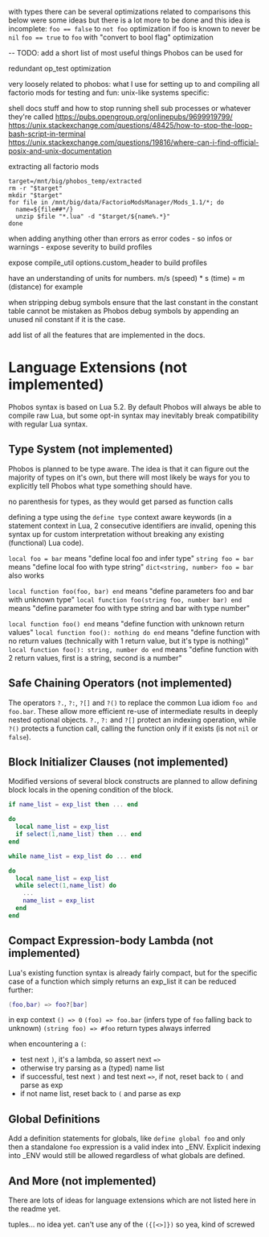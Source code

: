 
with types there can be several optimizations related to comparisons
this below were some ideas but there is a lot more to be done and this idea is incomplete:
`foo == false` to `not foo` optimization if foo is known to never be `nil`
`foo == true` to `foo` with "convert to bool flag" optimization

-- TODO: add a short list of most useful things Phobos can be used for

redundant op_test optimization


very loosely related to phobos:
what I use for setting up to and compiling all factorio mods for testing and fun:
unix-like systems specific:

shell docs stuff and how to stop running shell sub processes or whatever they're called
https://pubs.opengroup.org/onlinepubs/9699919799/
https://unix.stackexchange.com/questions/48425/how-to-stop-the-loop-bash-script-in-terminal
https://unix.stackexchange.com/questions/19816/where-can-i-find-official-posix-and-unix-documentation

extracting all factorio mods
```shell
target=/mnt/big/phobos_temp/extracted
rm -r "$target"
mkdir "$target"
for file in /mnt/big/data/FactorioModsManager/Mods_1.1/*; do
  name=${file##*/}
  unzip $file "*.lua" -d "$target/${name%.*}"
done
```


when adding anything other than errors as error codes - so infos or warnings - expose severity to build profiles

expose compile_util options.custom_header to build profiles

have an understanding of units for numbers. m/s (speed) * s (time) = m (distance) for example

when stripping debug symbols ensure that the last constant in the constant table cannot be mistaken as Phobos debug symbols by appending an unused nil constant if it is the case.

add list of all the features that are implemented in the docs.



# Language Extensions (not implemented)

Phobos syntax is based on Lua 5.2. By default Phobos will always be able to compile raw Lua, but some opt-in syntax may inevitably break compatibility with regular Lua syntax.

## Type System (not implemented)

Phobos is planned to be type aware. The idea is that it can figure out the majority of types on it's own, but there will most likely be ways for you to explicitly tell Phobos what type something should have.


no parenthesis for types, as they would get parsed as function calls

defining a type using the `define type` context aware keywords (in a statement context in Lua, 2 consecutive identifiers are invalid, opening this syntax up for custom interpretation without breaking any existing (functional) Lua code).

`local foo = bar` means "define local foo and infer type"
`string foo = bar` means "define local foo with type string"
`dict<string, number> foo = bar` also works

`local function foo(foo, bar) end` means "define parameters foo and bar with unknown type"
`local function foo(string foo, number bar) end` means "define parameter foo with type string and bar with type number"

`local function foo() end` means "define function with unknown return values"
`local function foo(): nothing do end` means "define function with no return values (technically with 1 return value, but it's type is nothing)"
`local function foo(): string, number do end` means "define function with 2 return values, first is a string, second is a number"

## Safe Chaining Operators (not implemented)

The operators `?.`, `?:`, `?[]` and `?()` to replace the common Lua idiom `foo and foo.bar`. These allow more efficient re-use of intermediate results in deeply nested optional objects. `?.`, `?:` and `?[]` protect an indexing operation, while `?()` protects a function call, calling the function only if it exists (is not `nil` or `false`).

## Block Initializer Clauses (not implemented)

Modified versions of several block constructs are planned to allow defining block locals in the opening condition of the block.

```lua
if name_list = exp_list then ... end

do
  local name_list = exp_list
  if select(1,name_list) then ... end
end
```

```lua
while name_list = exp_list do ... end

do
  local name_list = exp_list
  while select(1,name_list) do
    ...
    name_list = exp_list
  end
end
```

## Compact Expression-body Lambda (not implemented)

Lua's existing function syntax is already fairly compact, but for the specific case of a function which simply returns an exp_list it can be reduced further:

```lua
(foo,bar) => foo?[bar]
```

in exp context
`() => 0`
`(foo) => foo.bar` (infers type of `foo` falling back to unknown)
`(string foo) => #foo`
return types always inferred

when encountering a `(`:
- test next `)`, it's a lambda, so assert next `=>`
- otherwise try parsing as a (typed) name list
- if successful, test next `)` and test next `=>`, if not, reset back to `(` and parse as exp
- if not name list, reset back to `(` and parse as exp

## Global Definitions

Add a definition statements for globals, like `define global foo` and only then a standalone `foo` expression is a valid index into _ENV. Explicit indexing into _ENV would still be allowed regardless of what globals are defined.

## And More (not implemented)

There are lots of ideas for language extensions which are not listed here in the readme yet.

tuples...
no idea yet. can't use any of the `({[<>]})` so yea, kind of screwed
